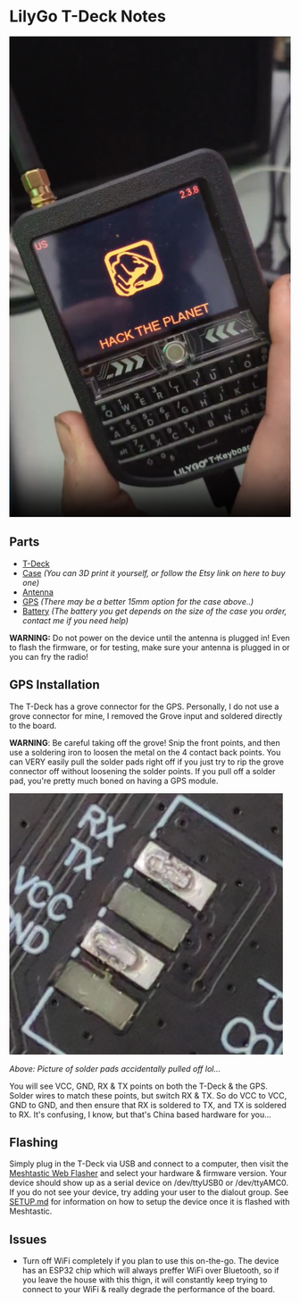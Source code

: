 # LilyGo T-Deck Notes

![](.screens/htpdeck.png)

## Parts
- [T-Deck](https://www.lilygo.cc/products/t-deck)
- [Case](https://www.printables.com/model/741124-lilygo-t-deck-case) *(You can 3D print it yourself, or follow the Etsy link on here to buy one)*
- [Antenna](https://www.amazon.com/dp/B086ZG5WBR)
- [GPS](https://www.amazon.com/dp/B09LQDG1HY) *(There may be a better 15mm option for the case above..)*
- [Battery](https://www.amazon.com/dp/B0BG82T39Y) *(The battery you get depends on the size of the case you order, contact me if you need help)*

**WARNING:** Do not power on the device until the antenna is plugged in! Even to flash the firmware, or for testing, make sure your antenna is plugged in or you can fry the radio!

## GPS Installation
The T-Deck has a grove connector for the GPS. Personally, I do not use a grove connector for mine, I removed the Grove input and soldered directly to the board.

**WARNING**: Be careful taking off the grove! Snip the front points, and then use a soldering iron to loosen the metal on the 4 contact back points. You can VERY easily pull the solder pads right off if you just try to rip the grove connector off without loosening the solder points. If you pull off a solder pad, you're pretty much boned on having a GPS module.

![](.screens/solder_pads_lol.png)

*Above: Picture of solder pads accidentally pulled off lol...*

You will see VCC, GND, RX & TX points on both the T-Deck & the GPS. Solder wires to match these points, but switch RX & TX. So do VCC to VCC, GND to GND, and then ensure that RX is soldered to TX, and TX is soldered to RX. It's confusing, I know, but that's China based hardware for you...

## Flashing
Simply plug in the T-Deck via USB and connect to a computer, then visit the [Meshtastic Web Flasher](https://flasher.meshtastic.org) and select your hardware & firmware version. Your device should show up as a serial device on /dev/ttyUSB0 or /dev/ttyAMC0. If you do not see your device, try adding your user to the dialout group. See [SETUP.md](./SETUP.md) for information on how to setup the device once it is flashed with Meshtastic.

## Issues
- Turn off WiFi completely if you plan to use this on-the-go. The device has an ESP32 chip which will always preffer WiFi over Bluetooth, so if you leave the house with this thign, it will constantly keep trying to connect to your WiFi & really degrade the performance of the board.